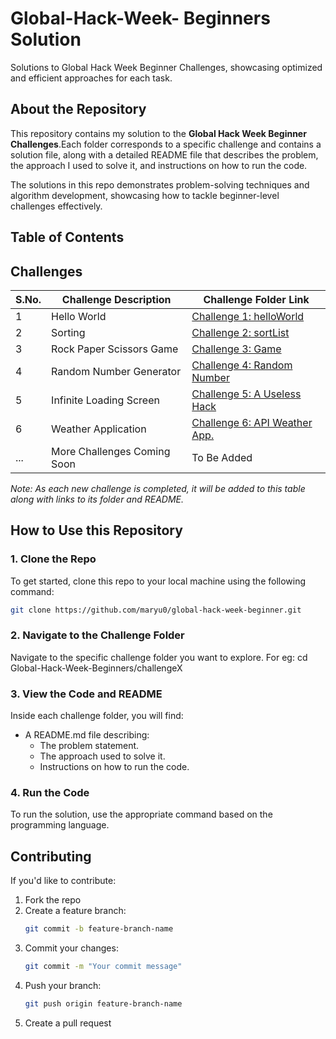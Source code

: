 # Global-Hack-Week- Beginners Solution

Solutions to Global Hack Week Beginner Challenges, showcasing optimized and efficient approaches for each task.

## About the Repository

This repository contains my solution to the **Global Hack Week Beginner Challenges**.Each folder corresponds to a specific challenge and contains a solution file, along with a detailed README file that describes the problem, the approach I used to solve it, and instructions on how to run the code.

The solutions in this repo demonstrates problem-solving techniques and algorithm development, showcasing how to tackle beginner-level challenges effectively.

## Table of Contents

## Challenges

| S.No. | Challenge Description       | Challenge Folder Link                       |
| ----- | --------------------------- | ------------------------------------------- |
| 1     | Hello World                 | [Challenge 1: helloWorld](challenge1)       |
| 2     | Sorting                     | [Challenge 2: sortList](challenge2)         |
| 3     | Rock Paper Scissors Game    | [Challenge 3: Game](challenge3)             |
| 4     | Random Number Generator     | [Challenge 4: Random Number](challenge4)    |
| 5     | Infinite Loading Screen     | [Challenge 5: A Useless Hack](challenge5)   |
| 6     | Weather Application         | [Challenge 6: API Weather App.](challenge6) |
| ...   | More Challenges Coming Soon | To Be Added                                 |

_Note: As each new challenge is completed, it will be added to this table along with links to its folder and README._

## How to Use this Repository

### 1. Clone the Repo

To get started, clone this repo to your local machine using the following command:

```bash
git clone https://github.com/maryu0/global-hack-week-beginner.git

```

### 2. Navigate to the Challenge Folder

Navigate to the specific challenge folder you want to explore. For eg: cd Global-Hack-Week-Beginners/challengeX

### 3. View the Code and README

Inside each challenge folder, you will find:

- A README.md file describing:
  - The problem statement.
  - The approach used to solve it.
  - Instructions on how to run the code.

### 4. Run the Code

To run the solution, use the appropriate command based on the programming language.

## Contributing

If you'd like to contribute:

1. Fork the repo
2. Create a feature branch:
   ```bash
   git commit -b feature-branch-name
   ```
3. Commit your changes:
   ```bash
   git commit -m "Your commit message"
   ```
4. Push your branch:
   ```bash
   git push origin feature-branch-name
   ```
5. Create a pull request
